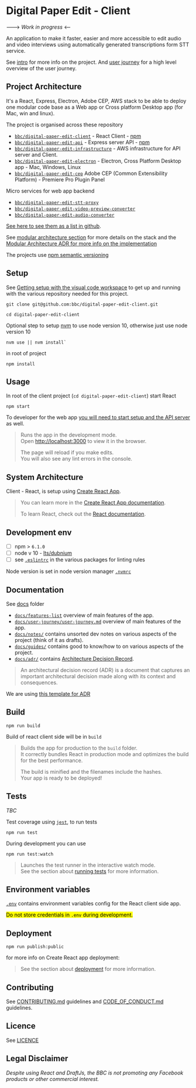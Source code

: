 # Digital Paper Edit - Client

---> _Work in progress_ <--

An application to make it faster, easier and more accessible to edit audio and video interviews using automatically generated transcriptions form STT service.

See [intro](./docs/intro.md) for more info on the project. And [user journey](./docs/guides/user-journey/user-journey.md) for a high level overview of the user journey.

## Project Architecture 

It's a React, Express, Electron, Adobe CEP, AWS stack to be able to deploy one modular code base as a Web app or Cross platform Desktop app (for Mac, win and linux).

The project is organised across these repository 

- [`bbc/digital-paper-edit-client`](https://github.com/bbc/digital-paper-edit-client) - React Client - [npm](https://www.npmjs.com/package/@bbc/digital-paper-edit-client)
- [`bbc/digital-paper-edit-api`](https://github.com/bbc/digital-paper-edit-api) - Express server API - [npm](https://www.npmjs.com/package/@bbc/digital-paper-edit-api)
- [`bbc/digital-paper-edit-infrastructure`](https://github.com/bbc/digital-paper-edit-infrastructure) - AWS infrastructure for API server and Client.
- [`bbc/digital-paper-edit-electron`](https://github.com/bbc/digital-paper-edit-electron) - Electron, Cross Platform Desktop app - Mac, Windows, Linux
- [`bbc/digital-paper-edit-cep`](https://github.com/bbc/digital-paper-edit-cep) Adobe CEP (Common Extensibility Platform) - Premiere Pro Plugin Panel

Micro services for web app backend

- [`bbc/digital-paper-edit-stt-proxy`](https://github.com/bbc/digital-paper-edit-stt-proxy)
- [`bbc/digital-paper-edit-video-preview-converter`](https://github.com/bbc/digital-paper-edit-video-preview-converterr)
- [`bbc/digital-paper-edit-audio-converter`](https://github.com/bbc/digital-paper-edit-audio-converter)

[See here to see them as a list in github](https://github.com/topics/digital-paper-edit).

See [modular architecture section](./docs/guides/modular-architecture.md) for more details on the stack and the [Modular Architecture ADR for more info on the implementation](https://github.com/bbc/digital-paper-edit-client/blob/master/docs/ADR/2019-05-09-modular-architecture.md)

The projects use [npm semantic versioning](https://docs.npmjs.com/about-semantic-versioning)


## Setup

<!-- _stack - optional_

_How to build and run the code/app_ -->

See [Getting setup with the visual code workspace](docs/guides/visual-code-workspace-setup.md) to get up and running with the various repository needed for this project.


```
git clone git@github.com:bbc/digital-paper-edit-client.git
```

```
cd digital-paper-edit-client
```

Optional step to setup [nvm](https://github.com/nvm-sh/nvm) to use node version 10, otherwise just use node version 10
```
nvm use || nvm install`
```

in root of project
```
npm install
```

## Usage

<!-- `cd` into the individual repository inside [`./packages`](./packages) and npm start, or see respective README and package.json for how deal with each. -->


In root of the client project (`cd digital-paper-edit-client`) start React 

```
npm start
```

To developer for the web app [you will need to start setup and the API server](https://github.com/bbc/digital-paper-edit-api#setup) as well.


>Runs the app in the development mode.<br>
Open [http://localhost:3000](http://localhost:3000) to view it in the browser.
>
>The page will reload if you make edits.<br>
You will also see any lint errors in the console.

<!-- additionally to develop for electron also run ,in another terminal, in root of project.

```
make start-electron
``` -->



## System Architecture

Client - React, is setup using [Create React App](https://facebook.github.io/create-react-app/docs/getting-started).

>You can learn more in the [Create React App documentation](https://facebook.github.io/create-react-app/docs/getting-started).
>
>To learn React, check out the [React documentation](https://reactjs.org/).


## Development env

<!--
 _How to run the development environment_

_Coding style convention ref optional, eg which linter to use_

_Linting, github pre-push hook - optional_ -->

- [ ] npm > `6.1.0`
- [ ] node v 10 - [lts/dubnium](https://scotch.io/tutorials/whats-new-in-node-10-dubnium)
- [ ] see [`.eslintrc`](./.eslintrc) in the various packages for linting rules

Node version is set in node version manager [`.nvmrc`](https://github.com/creationix/nvm#nvmrc)

<!-- TODO: Setup eslint in express server -->

## Documentation

See [docs](./docs) folder 

- [`docs/features-list`](./docs/features-list.md) overview of main features of the app.
- [`docs/user-journey/user-journey.md`](./docs/user-journey/user-journey.md) overview of main features of the app.
- [`docs/notes/`](./docs/notes/) contains unsorted dev notes on various aspects of the project (think of it as drafts).
- [`docs/guides/`](./docs/guides/) contains good to know/how to on various aspects of the project.
- [`docs/adr/`](./docs/adr/) contains [Architecture Decision Record](https://github.com/joelparkerhenderson/architecture_decision_record).

> An architectural decision record (ADR) is a document that captures an important architectural decision made along with its context and consequences.

We are using [this template for ADR](https://gist.github.com/iaincollins/92923cc2c309c2751aea6f1b34b31d95)
<!-- 
[There also QA testing docs](./docs/qa/README.md) to manual test the component before a major release, (QA testing does not require any technical knowledge). -->


## Build

<!-- _How to run build_ -->

<!-- See README for individual packages for more details ?-->

```
npm run build
```

Build of react client side will be in `build`

>Builds the app for production to the `build` folder.<br>
It correctly bundles React in production mode and optimizes the build for the best performance.
>
>The build is minified and the filenames include the hashes.<br>
Your app is ready to be deployed!


<!-- 
### Electron - Build
First do `make build-react` then 

```
make build-electron
```

`packages/client/dist` will contain your packaged version of the app for desktop -->

## Tests

<!-- _How to carry out tests_ -->

_TBC_

Test coverage using [`jest`](https://jestjs.io/), to run tests

```
npm run test
```

During development you can use

```
npm run test:watch
```

>Launches the test runner in the interactive watch mode.<br>
See the section about [running tests](https://facebook.github.io/create-react-app/docs/running-tests) for more information.

<!-- See README for individual packages for more details -->


<!-- ## Travis CI

On commit this repo uses the [.travis.yml](./.travis.yml) config tu run the automated test on [travis CI](https://travis-ci.org/bbc/react-transcript-editor). -->

## Environment variables

[`.env`](./.env) contains environment variables config for the React client side app.

<mark>Do not store credentials in `.env` during development.</mark>

## Deployment

<!-- _How to deploy the code/app into test/staging/production_ -->

```
npm run publish:public
```

<!-- See README for individual packages for more details -->

for more info on Create React app deployment: 

>See the section about [deployment](https://facebook.github.io/create-react-app/docs/deployment) for more information.


## Contributing

See [CONTRIBUTING.md](./CONTRIBUTING.md) guidelines and [CODE_OF_CONDUCT.md](./CODE_OF_CONDUCT.md) guidelines.

## Licence
<!-- mention MIT Licence -->
See [LICENCE](./LICENCE.md)

## Legal Disclaimer

_Despite using React and DraftJs, the BBC is not promoting any Facebook products or other commercial interest._


